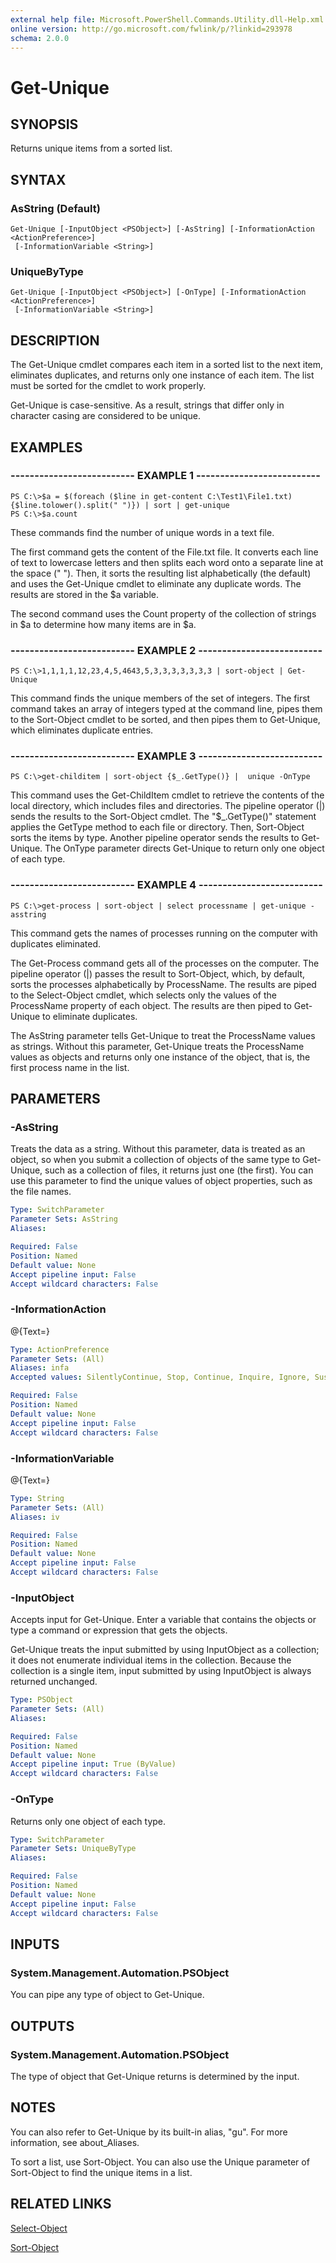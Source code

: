 ```yaml
---
external help file: Microsoft.PowerShell.Commands.Utility.dll-Help.xml
online version: http://go.microsoft.com/fwlink/p/?linkid=293978
schema: 2.0.0
---
```


# Get-Unique
## SYNOPSIS
Returns unique items from a sorted list.

## SYNTAX

### AsString (Default)
```
Get-Unique [-InputObject <PSObject>] [-AsString] [-InformationAction <ActionPreference>]
 [-InformationVariable <String>]
```

### UniqueByType
```
Get-Unique [-InputObject <PSObject>] [-OnType] [-InformationAction <ActionPreference>]
 [-InformationVariable <String>]
```

## DESCRIPTION
The Get-Unique cmdlet compares each item in a sorted list to the next item, eliminates duplicates, and returns only one instance of each item.
The list must be sorted for the cmdlet to work properly.

Get-Unique is case-sensitive.
As a result, strings that differ only in character casing are considered to be unique.

## EXAMPLES

### -------------------------- EXAMPLE 1 --------------------------
```
PS C:\>$a = $(foreach ($line in get-content C:\Test1\File1.txt) {$line.tolower().split(" ")}) | sort | get-unique
PS C:\>$a.count
```

These commands find the number of unique words in a text file.

The first command gets the content of the File.txt file.
It converts each line of text to lowercase letters and then splits each word onto a separate line at the space (" ").
Then, it sorts the resulting list alphabetically (the default) and uses the Get-Unique cmdlet to eliminate any duplicate words.
The results are stored in the $a variable.

The second command uses the Count property of the collection of strings in $a to determine how many items are in $a.

### -------------------------- EXAMPLE 2 --------------------------
```
PS C:\>1,1,1,1,12,23,4,5,4643,5,3,3,3,3,3,3,3 | sort-object | Get-Unique
```

This command finds the unique members of the set of integers.
The first command takes an array of integers typed at the command line, pipes them to the Sort-Object cmdlet to be sorted, and then pipes them to Get-Unique, which eliminates duplicate entries.

### -------------------------- EXAMPLE 3 --------------------------
```
PS C:\>get-childitem | sort-object {$_.GetType()} |  unique -OnType
```

This command uses the Get-ChildItem cmdlet to retrieve the contents of the local directory, which includes files and directories.
The pipeline operator (|) sends the results to the Sort-Object cmdlet.
The "$_.GetType()" statement applies the GetType method to each file or directory.
Then, Sort-Object sorts the items by type.
Another pipeline operator sends the results to Get-Unique.
The OnType parameter directs Get-Unique to return only one object of each type.

### -------------------------- EXAMPLE 4 --------------------------
```
PS C:\>get-process | sort-object | select processname | get-unique -asstring
```

This command gets the names of processes running on the computer with duplicates eliminated.

The Get-Process command gets all of the processes on the computer.
The pipeline operator (|) passes the result to Sort-Object, which, by default, sorts the processes alphabetically by ProcessName.
The results are piped to the Select-Object cmdlet, which selects only the values of the ProcessName property of each object.
The results are then piped to Get-Unique to eliminate duplicates.

The AsString parameter tells Get-Unique to treat the ProcessName values as strings.
Without this parameter, Get-Unique treats the ProcessName values as objects and returns only one instance of the object, that is, the first process name in the list.

## PARAMETERS

### -AsString
Treats the data as a string.
Without this parameter, data is treated as an object, so when you submit a collection of objects of the same type to Get-Unique, such as a collection of files, it returns just one (the first).
You can use this parameter to find the unique values of object properties, such as the file names.

```yaml
Type: SwitchParameter
Parameter Sets: AsString
Aliases: 

Required: False
Position: Named
Default value: None
Accept pipeline input: False
Accept wildcard characters: False
```

### -InformationAction
@{Text=}

```yaml
Type: ActionPreference
Parameter Sets: (All)
Aliases: infa
Accepted values: SilentlyContinue, Stop, Continue, Inquire, Ignore, Suspend

Required: False
Position: Named
Default value: None
Accept pipeline input: False
Accept wildcard characters: False
```

### -InformationVariable
@{Text=}

```yaml
Type: String
Parameter Sets: (All)
Aliases: iv

Required: False
Position: Named
Default value: None
Accept pipeline input: False
Accept wildcard characters: False
```

### -InputObject
Accepts input for Get-Unique.
Enter a variable that contains the objects or type a command or expression that gets the objects.

Get-Unique treats the input submitted by using InputObject as a collection; it does not enumerate individual items in the collection.
Because the collection is a single item, input submitted by using InputObject is always returned unchanged.

```yaml
Type: PSObject
Parameter Sets: (All)
Aliases: 

Required: False
Position: Named
Default value: None
Accept pipeline input: True (ByValue)
Accept wildcard characters: False
```

### -OnType
Returns only one object of each type.

```yaml
Type: SwitchParameter
Parameter Sets: UniqueByType
Aliases: 

Required: False
Position: Named
Default value: None
Accept pipeline input: False
Accept wildcard characters: False
```

## INPUTS

### System.Management.Automation.PSObject
You can pipe any type of object to Get-Unique.

## OUTPUTS

### System.Management.Automation.PSObject
The type of object that Get-Unique returns is determined by the input.

## NOTES
You can also refer to Get-Unique by its built-in alias, "gu".
For more information, see about_Aliases.

To sort a list, use Sort-Object.
You can also use the Unique parameter of Sort-Object to find the unique items in a list.

## RELATED LINKS

[Select-Object]()

[Sort-Object]()

